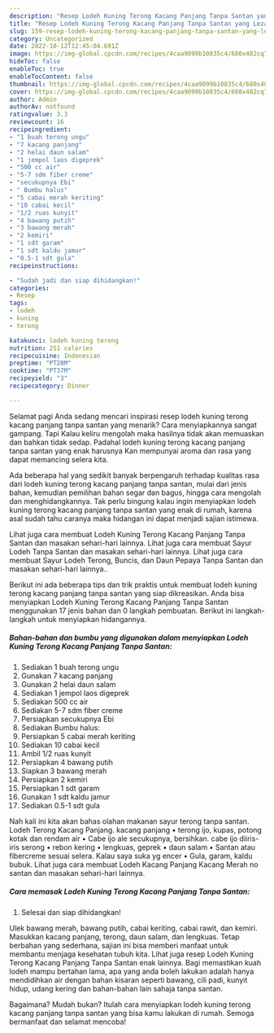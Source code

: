 ```yaml
---
description: "Resep Lodeh Kuning Terong Kacang Panjang Tanpa Santan yang Lezat}"
title: "Resep Lodeh Kuning Terong Kacang Panjang Tanpa Santan yang Lezat}"
slug: 159-resep-lodeh-kuning-terong-kacang-panjang-tanpa-santan-yang-lezat
category: Uncategorized
date: 2022-10-12T12:45:04.691Z
image: https://img-global.cpcdn.com/recipes/4caa9099b10835c4/680x482cq70/lodeh-kuning-terong-kacang-panjang-tanpa-santan-foto-resep-utama.jpg
hideToc: false
enableToc: true
enableTocContent: false
thumbnail: https://img-global.cpcdn.com/recipes/4caa9099b10835c4/680x482cq70/lodeh-kuning-terong-kacang-panjang-tanpa-santan-foto-resep-utama.jpg
cover: https://img-global.cpcdn.com/recipes/4caa9099b10835c4/680x482cq70/lodeh-kuning-terong-kacang-panjang-tanpa-santan-foto-resep-utama.jpg
author: Admin
authorAv: notfound
ratingvalue: 3.3
reviewcount: 16
recipeingredient:
- "1 buah terong ungu"
- "7 kacang panjang"
- "2 helai daun salam"
- "1 jempol laos digeprek"
- "500 cc air"
- "5-7 sdm fiber creme"
- "secukupnya Ebi"
- " Bumbu halus"
- "5 cabai merah keriting"
- "10 cabai kecil"
- "1/2 ruas kunyit"
- "4 bawang putih"
- "3 bawang merah"
- "2 kemiri"
- "1 sdt garam"
- "1 sdt kaldu jamur"
- "0.5-1 sdt gula"
recipeinstructions:

- "Sudah jadi dan siap dihidangkan!"
categories:
- Resep
tags:
- lodeh
- kuning
- terong

katakunci: lodeh kuning terong 
nutrition: 251 calories
recipecuisine: Indonesian
preptime: "PT28M"
cooktime: "PT37M"
recipeyield: "3"
recipecategory: Dinner

---
```



Selamat pagi Anda sedang mencari inspirasi resep lodeh kuning terong kacang panjang tanpa santan yang menarik? Cara menyiapkannya sangat gampang. Tapi Kalau keliru mengolah maka hasilnya tidak akan memuaskan dan bahkan tidak sedap. Padahal lodeh kuning terong kacang panjang tanpa santan yang enak harusnya Kan mempunyai aroma dan rasa yang dapat memancing selera kita.


Ada beberapa hal yang sedikit banyak berpengaruh terhadap kualitas rasa dari lodeh kuning terong kacang panjang tanpa santan, mulai dari jenis bahan, kemudian pemilihan bahan segar dan bagus, hingga cara mengolah dan menghidangkannya. Tak perlu bingung kalau ingin menyiapkan lodeh kuning terong kacang panjang tanpa santan yang enak di rumah, karena asal sudah tahu caranya maka hidangan ini dapat menjadi sajian istimewa.

Lihat juga cara membuat Lodeh Kuning Terong Kacang Panjang Tanpa Santan dan masakan sehari-hari lainnya. Lihat juga cara membuat Sayur Lodeh Tanpa Santan dan masakan sehari-hari lainnya. Lihat juga cara membuat Sayur Lodeh Terong, Buncis, dan Daun Pepaya Tanpa Santan dan masakan sehari-hari lainnya..


Berikut ini ada beberapa tips dan trik praktis untuk membuat lodeh kuning terong kacang panjang tanpa santan yang siap dikreasikan. Anda bisa menyiapkan Lodeh Kuning Terong Kacang Panjang Tanpa Santan menggunakan 17 jenis bahan dan 0 langkah pembuatan. Berikut ini langkah-langkah untuk menyiapkan hidangannya.

<!--inarticleads1-->

##### Bahan-bahan dan bumbu yang digunakan dalam menyiapkan Lodeh Kuning Terong Kacang Panjang Tanpa Santan:

1. Sediakan 1 buah terong ungu
1. Gunakan 7 kacang panjang
1. Gunakan 2 helai daun salam
1. Sediakan 1 jempol laos digeprek
1. Sediakan 500 cc air
1. Sediakan 5-7 sdm fiber creme
1. Persiapkan secukupnya Ebi
1. Sediakan  Bumbu halus:
1. Persiapkan 5 cabai merah keriting
1. Sediakan 10 cabai kecil
1. Ambil 1/2 ruas kunyit
1. Persiapkan 4 bawang putih
1. Siapkan 3 bawang merah
1. Persiapkan 2 kemiri
1. Persiapkan 1 sdt garam
1. Gunakan 1 sdt kaldu jamur
1. Sediakan 0.5-1 sdt gula


Nah kali ini kita akan bahas olahan makanan sayur terong tanpa santan. Lodeh Terong Kacang Panjang. kacang panjang • terong ijo, kupas, potong kotak dan rendam air • Cabe ijo ale secukupnya, bersihkan. cabe ijo diiris-iris serong • rebon kering • lengkuas, geprek • daun salam • Santan atau fibercreme sesuai selera. Kalau saya suka yg encer • Gula, garam, kaldu bubuk. Lihat juga cara membuat Lodeh Kacang Panjang Kacang Merah no santan dan masakan sehari-hari lainnya. 

<!--inarticleads2-->

##### Cara memasak Lodeh Kuning Terong Kacang Panjang Tanpa Santan:


1. Selesai dan siap dihidangkan!

Ulek bawang merah, bawang putih, cabai keriting, cabai rawit, dan kemiri. Masukkan kacang panjang, terong, daun salam, dan lengkuas. Tetap berbahan yang sederhana, sajian ini bisa memberi manfaat untuk membantu menjaga kesehatan tubuh kita. Lihat juga resep Lodeh Kuning Terong Kacang Panjang Tanpa Santan enak lainnya. Bagi memastikan kuah lodeh mampu bertahan lama, apa yang anda boleh lakukan adalah hanya mendidihkan air dengan bahan kisaran seperti bawang, cili padi, kunyit hidup, udang kering dan bahan-bahan lain sahaja tanpa santan. 

Bagaimana? Mudah bukan? Itulah cara menyiapkan lodeh kuning terong kacang panjang tanpa santan yang bisa kamu lakukan di rumah. Semoga bermanfaat dan selamat mencoba!
